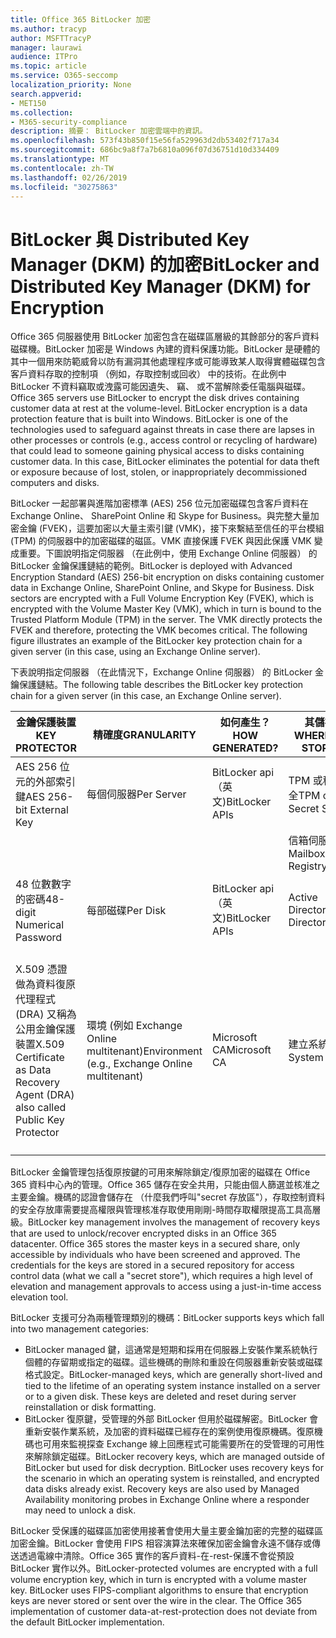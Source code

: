 ```yaml
---
title: Office 365 BitLocker 加密
ms.author: tracyp
author: MSFTTracyP
manager: laurawi
audience: ITPro
ms.topic: article
ms.service: O365-seccomp
localization_priority: None
search.appverid:
- MET150
ms.collection:
- M365-security-compliance
description: 摘要： BitLocker 加密雲端中的資訊。
ms.openlocfilehash: 573f43b850f15e56fa529963d2db53402f717a34
ms.sourcegitcommit: 686bc9a8f7a7b6810a096f07d36751d10d334409
ms.translationtype: MT
ms.contentlocale: zh-TW
ms.lasthandoff: 02/26/2019
ms.locfileid: "30275863"
---
```

# <a name="bitlocker-and-distributed-key-manager-dkm-for-encryption"></a><span data-ttu-id="1f41f-103">BitLocker 與 Distributed Key Manager (DKM) 的加密</span><span class="sxs-lookup"><span data-stu-id="1f41f-103">BitLocker and Distributed Key Manager (DKM) for Encryption</span></span>
<span data-ttu-id="1f41f-p101">Office 365 伺服器使用 BitLocker 加密包含在磁碟區層級的其餘部分的客戶資料磁碟機。BitLocker 加密是 Windows 內建的資料保護功能。BitLocker 是硬體的其中一個用來防範威脅以防有漏洞其他處理程序或可能導致某人取得實體磁碟包含客戶資料存取的控制項 （例如，存取控制或回收） 中的技術。在此例中 BitLocker 不資料竊取或洩露可能因遺失、 竊、 或不當解除委任電腦與磁碟。</span><span class="sxs-lookup"><span data-stu-id="1f41f-p101">Office 365 servers use BitLocker to encrypt the disk drives containing customer data at rest at the volume-level. BitLocker encryption is a data protection feature that is built into Windows. BitLocker is one of the technologies used to safeguard against threats in case there are lapses in other processes or controls (e.g., access control or recycling of hardware) that could lead to someone gaining physical access to disks containing customer data. In this case, BitLocker eliminates the potential for data theft or exposure because of lost, stolen, or inappropriately decommissioned computers and disks.</span></span>

<span data-ttu-id="1f41f-p102">BitLocker 一起部署與進階加密標準 (AES) 256 位元加密磁碟包含客戶資料在 Exchange Online、 SharePoint Online 和 Skype for Business。與完整大量加密金鑰 (FVEK)，這要加密以大量主索引鍵 (VMK)，接下來繫結至信任的平台模組 (TPM) 的伺服器中的加密磁碟的磁區。VMK 直接保護 FVEK 與因此保護 VMK 變成重要。下圖說明指定伺服器 （在此例中，使用 Exchange Online 伺服器） 的 BitLocker 金鑰保護鏈結的範例。</span><span class="sxs-lookup"><span data-stu-id="1f41f-p102">BitLocker is deployed with Advanced Encryption Standard (AES) 256-bit encryption on disks containing customer data in Exchange Online, SharePoint Online, and Skype for Business. Disk sectors are encrypted with a Full Volume Encryption Key (FVEK), which is encrypted with the Volume Master Key (VMK), which in turn is bound to the Trusted Platform Module (TPM) in the server. The VMK directly protects the FVEK and therefore, protecting the VMK becomes critical. The following figure illustrates an example of the BitLocker key protection chain for a given server (in this case, using an Exchange Online server).</span></span>

<span data-ttu-id="1f41f-112">下表說明指定伺服器 （在此情況下，Exchange Online 伺服器） 的 BitLocker 金鑰保護鏈結。</span><span class="sxs-lookup"><span data-stu-id="1f41f-112">The following table describes the BitLocker key protection chain for a given server (in this case, an Exchange Online server).</span></span>

| <span data-ttu-id="1f41f-113">金鑰保護裝置</span><span class="sxs-lookup"><span data-stu-id="1f41f-113">KEY PROTECTOR</span></span> | <span data-ttu-id="1f41f-114">精確度</span><span class="sxs-lookup"><span data-stu-id="1f41f-114">GRANULARITY</span></span> | <span data-ttu-id="1f41f-115">如何產生？</span><span class="sxs-lookup"><span data-stu-id="1f41f-115">HOW GENERATED?</span></span> | <span data-ttu-id="1f41f-116">其儲存？</span><span class="sxs-lookup"><span data-stu-id="1f41f-116">WHERE IS IT STORED?</span></span> | <span data-ttu-id="1f41f-117">保護</span><span class="sxs-lookup"><span data-stu-id="1f41f-117">PROTECTION</span></span> |
|--------------------------------------------------------------------------------|-------------------------------------------------|----------------|-------------------------|--------------------------------------------------------------------------------------------------|
| <span data-ttu-id="1f41f-118">AES 256 位元的外部索引鍵</span><span class="sxs-lookup"><span data-stu-id="1f41f-118">AES 256-bit External Key</span></span> | <span data-ttu-id="1f41f-119">每個伺服器</span><span class="sxs-lookup"><span data-stu-id="1f41f-119">Per Server</span></span> | <span data-ttu-id="1f41f-120">BitLocker api （英文)</span><span class="sxs-lookup"><span data-stu-id="1f41f-120">BitLocker APIs</span></span> | <span data-ttu-id="1f41f-121">TPM 或秘密安全</span><span class="sxs-lookup"><span data-stu-id="1f41f-121">TPM or Secret Safe</span></span> | <span data-ttu-id="1f41f-122">Lockbox / 存取控制</span><span class="sxs-lookup"><span data-stu-id="1f41f-122">Lockbox / Access Control</span></span> |
|  |  |  | <span data-ttu-id="1f41f-123">信箱伺服器登錄</span><span class="sxs-lookup"><span data-stu-id="1f41f-123">Mailbox Server Registry</span></span> | <span data-ttu-id="1f41f-124">TPM 加密</span><span class="sxs-lookup"><span data-stu-id="1f41f-124">TPM encrypted</span></span> |
| <span data-ttu-id="1f41f-125">48 位數數字的密碼</span><span class="sxs-lookup"><span data-stu-id="1f41f-125">48-digit Numerical Password</span></span> | <span data-ttu-id="1f41f-126">每部磁碟</span><span class="sxs-lookup"><span data-stu-id="1f41f-126">Per Disk</span></span> | <span data-ttu-id="1f41f-127">BitLocker api （英文)</span><span class="sxs-lookup"><span data-stu-id="1f41f-127">BitLocker APIs</span></span> | <span data-ttu-id="1f41f-128">Active Directory</span><span class="sxs-lookup"><span data-stu-id="1f41f-128">Active Directory</span></span> | <span data-ttu-id="1f41f-129">Lockbox / 存取控制</span><span class="sxs-lookup"><span data-stu-id="1f41f-129">Lockbox / Access Control</span></span> |
| <span data-ttu-id="1f41f-130">X.509 憑證做為資料復原代理程式 (DRA) 又稱為公用金鑰保護裝置</span><span class="sxs-lookup"><span data-stu-id="1f41f-130">X.509 Certificate as Data Recovery Agent (DRA) also called Public Key Protector</span></span> | <span data-ttu-id="1f41f-131">環境 (例如 Exchange Online multitenant)</span><span class="sxs-lookup"><span data-stu-id="1f41f-131">Environment (e.g., Exchange Online multitenant)</span></span> | <span data-ttu-id="1f41f-132">Microsoft CA</span><span class="sxs-lookup"><span data-stu-id="1f41f-132">Microsoft CA</span></span> | <span data-ttu-id="1f41f-133">建立系統</span><span class="sxs-lookup"><span data-stu-id="1f41f-133">Build System</span></span> | <span data-ttu-id="1f41f-p103">沒有一位使用者具有完整密碼的私密金鑰。Password 是實體保護之下。</span><span class="sxs-lookup"><span data-stu-id="1f41f-p103">No one user has the full password to the private key. The password is under physical protection.</span></span> |


<span data-ttu-id="1f41f-p104">BitLocker 金鑰管理包括復原按鍵的可用來解除鎖定/復原加密的磁碟在 Office 365 資料中心內的管理。Office 365 儲存在安全共用，只能由個人篩選並核准之主要金鑰。機碼的認證會儲存在 （什麼我們呼叫"secret 存放區"），存取控制資料的安全存放庫需要提高權限與管理核准存取使用剛剛-時間存取權限提高工具高層級。</span><span class="sxs-lookup"><span data-stu-id="1f41f-p104">BitLocker key management involves the management of recovery keys that are used to unlock/recover encrypted disks in an Office 365 datacenter. Office 365 stores the master keys in a secured share, only accessible by individuals who have been screened and approved. The credentials for the keys are stored in a secured repository for access control data (what we call a "secret store"), which requires a high level of elevation and management approvals to access using a just-in-time access elevation tool.</span></span>

<span data-ttu-id="1f41f-139">BitLocker 支援可分為兩種管理類別的機碼：</span><span class="sxs-lookup"><span data-stu-id="1f41f-139">BitLocker supports keys which fall into two management categories:</span></span>
- <span data-ttu-id="1f41f-p105">BitLocker managed 鍵，這通常是短期和採用在伺服器上安裝作業系統執行個體的存留期或指定的磁碟。這些機碼的刪除和重設在伺服器重新安裝或磁碟格式設定。</span><span class="sxs-lookup"><span data-stu-id="1f41f-p105">BitLocker-managed keys, which are generally short-lived and tied to the lifetime of an operating system instance installed on a server or to a given disk. These keys are deleted and reset during server reinstallation or disk formatting.</span></span>
- <span data-ttu-id="1f41f-p106">BitLocker 復原鍵，受管理的外部 BitLocker 但用於磁碟解密。BitLocker 會重新安裝作業系統，及加密的資料磁碟已經存在的案例使用復原機碼。復原機碼也可用來監視探查 Exchange 線上回應程式可能需要所在的受管理的可用性來解除鎖定磁碟。</span><span class="sxs-lookup"><span data-stu-id="1f41f-p106">BitLocker recovery keys, which are managed outside of BitLocker but used for disk decryption. BitLocker uses recovery keys for the scenario in which an operating system is reinstalled, and encrypted data disks already exist. Recovery keys are also used by Managed Availability monitoring probes in Exchange Online where a responder may need to unlock a disk.</span></span>

<span data-ttu-id="1f41f-p107">BitLocker 受保護的磁碟區加密使用接著會使用大量主要金鑰加密的完整的磁碟區加密金鑰。BitLocker 會使用 FIPS 相容演算法來確保加密金鑰會永遠不儲存或傳送透過電線中清除。Office 365 實作的客戶資料-在-rest-保護不會從預設 BitLocker 實作以外。</span><span class="sxs-lookup"><span data-stu-id="1f41f-p107">BitLocker-protected volumes are encrypted with a full volume encryption key, which in turn is encrypted with a volume master key. BitLocker uses FIPS-compliant algorithms to ensure that encryption keys are never stored or sent over the wire in the clear. The Office 365 implementation of customer data-at-rest-protection does not deviate from the default BitLocker implementation.</span></span>